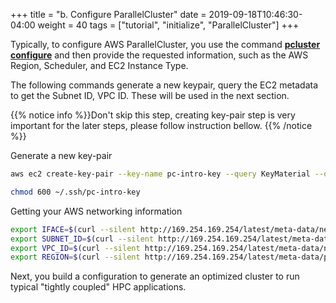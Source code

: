 +++
title = "b. Configure ParallelCluster"
date = 2019-09-18T10:46:30-04:00
weight = 40
tags = ["tutorial", "initialize", "ParallelCluster"]
+++


Typically, to configure AWS ParallelCluster, you use the command [**pcluster configure**](https://docs.aws.amazon.com/parallelcluster/latest/ug/getting-started-configuring-parallelcluster.html) and then provide the requested information, such as the AWS Region, Scheduler, and EC2 Instance Type.

The following commands generate a new keypair, query the EC2 metadata to get the Subnet ID, VPC ID. These will be used in the next section.

{{% notice info %}}Don't skip this step, creating key-pair step is very important for the later steps, please follow instruction bellow.
{{% /notice %}}

Generate a new key-pair

```bash
aws ec2 create-key-pair --key-name pc-intro-key --query KeyMaterial --output text > ~/.ssh/pc-intro-key
```

```bash
chmod 600 ~/.ssh/pc-intro-key
```

Getting your AWS networking information

```bash
export IFACE=$(curl --silent http://169.254.169.254/latest/meta-data/network/interfaces/macs/)
export SUBNET_ID=$(curl --silent http://169.254.169.254/latest/meta-data/network/interfaces/macs/${IFACE}/subnet-id)
export VPC_ID=$(curl --silent http://169.254.169.254/latest/meta-data/network/interfaces/macs/${IFACE}/vpc-id)
export REGION=$(curl --silent http://169.254.169.254/latest/meta-data/placement/availability-zone | sed 's/[a-z]$//')
```

Next, you build a configuration to generate an optimized cluster to run typical "tightly coupled" HPC applications.

